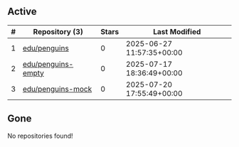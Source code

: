 ## Active
| # | Repository (3) | Stars | Last Modified |
| --- | --- | --- | --- |
| 1 | [edu/penguins](https://hub.datalad.org/edu/penguins) | 0 | 2025-06-27 11:57:35+00:00 |
| 2 | [edu/penguins-empty](https://hub.datalad.org/edu/penguins-empty) | 0 | 2025-07-17 18:36:49+00:00 |
| 3 | [edu/penguins-mock](https://hub.datalad.org/edu/penguins-mock) | 0 | 2025-07-20 17:55:49+00:00 |

## Gone
No repositories found!
